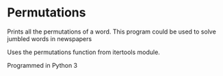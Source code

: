 # Permutations
Prints all the permutations of a word. This program could be used to solve jumbled words in newspapers

Uses the permutations function from itertools module.

Programmed in Python 3
